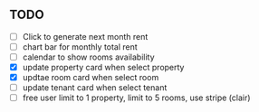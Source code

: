 ## TODO

- [ ] Click to generate next month rent
- [ ] chart bar for monthly total rent
- [ ] calendar to show rooms availability
- [x] update property card when select property
- [x] updtae room card when select room
- [ ] update tenant card when select tenant
- [ ] free user limit to 1 property, limit to 5 rooms, use stripe (clair)